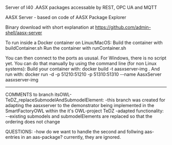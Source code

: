 Server of I40 .AASX packages accessable by REST, OPC UA and MQTT

AASX Server - based on code of AASX Package Explorer

Binary download with short explanation at
https://github.com/admin-shell/aasx-server

To run inside a Docker container on Linux/MacOS:
Build the container with buildContainer.sh
Run the container with runContainer.sh

You can then connect to the ports as ususal. For Windows, there is no script yet. You can do that manually by using the command line (for non Linux systems):
Build your container with:
docker build -t aasxserver-img .
And run with:
docker run -d -p 51210:51210 -p 51310:51310 --name AasxServer aasxserver-img

---
COMMENTS to branch itsOWL-TeDZ_replaceSubmodelAndSubmodelElement:
-this branch was created for adapting the aasxserver to the demonstrator being implemented in the SmartFactoryOWL within the it's OWL-project TeDZ
-adapted functionality:
--existing submodels and submodelElements are replaced so that the ordering does not change

QUESTIONS:
-how do we want to handle the second and follwing aas-entries in an aas-package? currently, they are ignored.
